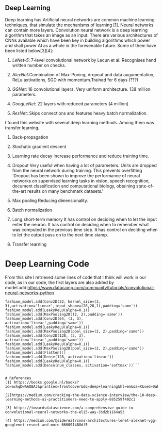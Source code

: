 ## Deep Learning

Deep learning has Artificial neural networks are common machine learning techniques, that simulate the mechanisms of learning [1]. Neural networks can contain more layers. Convolution neural network is a deep learning algorithm that takes an image as an input. There are various architectures of CNNs available which have been key in building algorithms which power and shall power AI as a whole in the foreseeable future. Some of them have been listed below[3][4]:

1. *LeNet-5*: 7-level convolutional network by Lecun et al. Recognises hand written number on checks. 

2. *AlexNet*:Combination of Max-Pooing, dropout and data augumentation, ReLu axtivations, SGD with momentum.Trained for 6 days (???)

3. *GGNet*: 16 convolutional layers. Very uniform architecture. 138 million parameters.

4. *GoogLeNet*: 22 layers with reduced parameters (4 million)

5. *ResNet*: Skips connections and features heavy batch normalization.




I found this website with several deep learning methods. Among them was transfer learning. 
1. Back-propagation
2. Stochatic gradient descent
3. Learning rate decay
Increase performance and reduce training time.
 4. Dropout
Very useful when having a lot of parameters. Units are dropped from the neural network during training. This prevents overfitting 'Dropout has been shown to improve the performance of neural networks on supervised learning tasks in vision, speech recognition, document classification and computational biology, obtaining state-of-the-art results on many benchmark datasets.'
5. Max pooling
Reducing dimensionality. 
6. Batch normalization

7. Long short-term memory
It has control on deciding when to let the input enter the neuron.
It has control on deciding when to remember what was computed in the previous time step.
It has control on deciding when to let the output pass on to the next time stamp.
10. Transfer learning

# Deep Learning Code
From this site I retrieved some lines of code that I think will work in our code, as in our code, the first layers are also added by model.add:https://www.datacamp.com/community/tutorials/convolutional-neural-networks-python

```fashion_model = Sequential()
fashion_model.add(Conv2D(32, kernel_size=(3, 3),activation='linear',input_shape=(28,28,1),padding='same'))
fashion_model.add(LeakyReLU(alpha=0.1))
fashion_model.add(MaxPooling2D((2, 2),padding='same'))
fashion_model.add(Conv2D(64, (3, 3), activation='linear',padding='same'))
fashion_model.add(LeakyReLU(alpha=0.1))
fashion_model.add(MaxPooling2D(pool_size=(2, 2),padding='same'))
fashion_model.add(Conv2D(128, (3, 3), activation='linear',padding='same'))
fashion_model.add(LeakyReLU(alpha=0.1))                  
fashion_model.add(MaxPooling2D(pool_size=(2, 2),padding='same'))
fashion_model.add(Flatten())
fashion_model.add(Dense(128, activation='linear'))
fashion_model.add(LeakyReLU(alpha=0.1))                  
fashion_model.add(Dense(num_classes, activation='softmax'))```


# References
[1] https://books.google.nl/books?id=achqDwAAQBAJ&printsec=frontcover&dq=deep+learning&hl=en&sa=X&ved=0ahUKEwjoypnIhd7gAhVD7eAKHYueAj8Q6AEIOjAC#v=onepage&q=deep%20learning&f=false 

[2]https://medium.com/cracking-the-data-science-interview/the-10-deep-learning-methods-ai-practitioners-need-to-apply-885259f402c1 

[3] https://towardsdatascience.com/a-comprehensive-guide-to-convolutional-neural-networks-the-eli5-way-3bd2b1164a53

[4] https://medium.com/@sidereal/cnns-architectures-lenet-alexnet-vgg-googlenet-resnet-and-more-666091488df5

